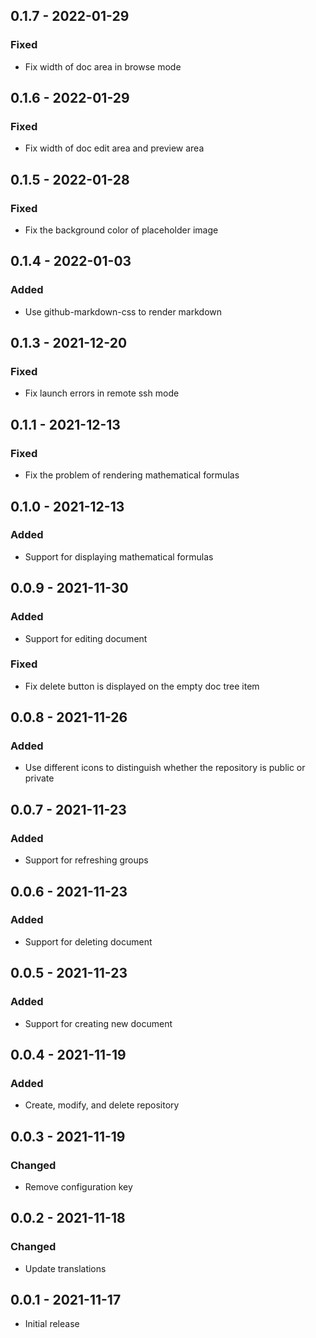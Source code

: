 ## 0.1.7 - 2022-01-29
### Fixed
- Fix width of doc area in browse mode

## 0.1.6 - 2022-01-29
### Fixed
- Fix width of doc edit area and preview area

## 0.1.5 - 2022-01-28
### Fixed
- Fix the background color of placeholder image

## 0.1.4 - 2022-01-03
### Added
- Use github-markdown-css to render markdown

## 0.1.3 - 2021-12-20
### Fixed
- Fix launch errors in remote ssh mode

## 0.1.1 - 2021-12-13
### Fixed
- Fix the problem of rendering mathematical formulas

## 0.1.0 - 2021-12-13
### Added
- Support for displaying mathematical formulas

## 0.0.9 - 2021-11-30
### Added
- Support for editing document
### Fixed
- Fix delete button is displayed on the empty doc tree item

## 0.0.8 - 2021-11-26
### Added
- Use different icons to distinguish whether the repository is public or private

## 0.0.7 - 2021-11-23
### Added
- Support for refreshing groups

## 0.0.6 - 2021-11-23
### Added
- Support for deleting document

## 0.0.5 - 2021-11-23
### Added
- Support for creating new document

## 0.0.4 - 2021-11-19
### Added
- Create, modify, and delete repository

## 0.0.3 - 2021-11-19
### Changed
- Remove configuration key

## 0.0.2 - 2021-11-18
### Changed
- Update translations

## 0.0.1 - 2021-11-17

- Initial release
